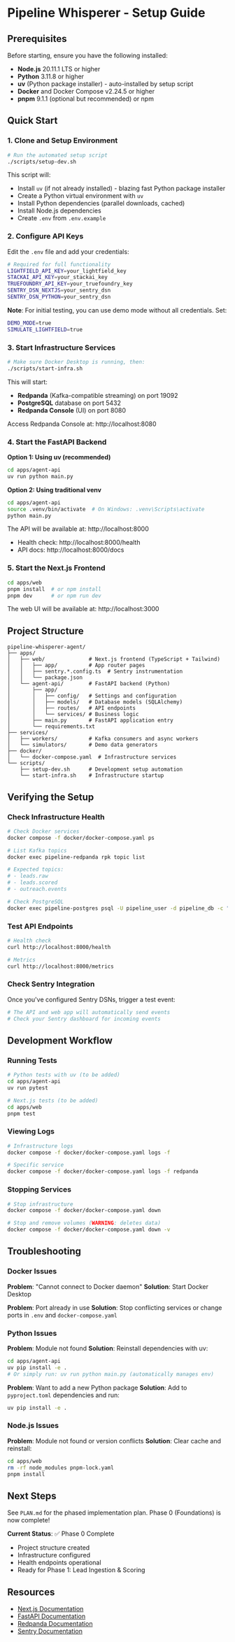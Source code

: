 # Pipeline Whisperer - Setup Guide

## Prerequisites

Before starting, ensure you have the following installed:

- **Node.js** 20.11.1 LTS or higher
- **Python** 3.11.8 or higher
- **uv** (Python package installer) - auto-installed by setup script
- **Docker** and Docker Compose v2.24.5 or higher
- **pnpm** 9.1.1 (optional but recommended) or npm

## Quick Start

### 1. Clone and Setup Environment

```bash
# Run the automated setup script
./scripts/setup-dev.sh
```

This script will:
- Install `uv` (if not already installed) - blazing fast Python package installer
- Create a Python virtual environment with `uv`
- Install Python dependencies (parallel downloads, cached)
- Install Node.js dependencies
- Create `.env` from `.env.example`

### 2. Configure API Keys

Edit the `.env` file and add your credentials:

```bash
# Required for full functionality
LIGHTFIELD_API_KEY=your_lightfield_key
STACKAI_API_KEY=your_stackai_key
TRUEFOUNDRY_API_KEY=your_truefoundry_key
SENTRY_DSN_NEXTJS=your_sentry_dsn
SENTRY_DSN_PYTHON=your_sentry_dsn
```

**Note**: For initial testing, you can use demo mode without all credentials. Set:
```bash
DEMO_MODE=true
SIMULATE_LIGHTFIELD=true
```

### 3. Start Infrastructure Services

```bash
# Make sure Docker Desktop is running, then:
./scripts/start-infra.sh
```

This will start:
- **Redpanda** (Kafka-compatible streaming) on port 19092
- **PostgreSQL** database on port 5432
- **Redpanda Console** (UI) on port 8080

Access Redpanda Console at: http://localhost:8080

### 4. Start the FastAPI Backend

**Option 1: Using uv (recommended)**
```bash
cd apps/agent-api
uv run python main.py
```

**Option 2: Using traditional venv**
```bash
cd apps/agent-api
source .venv/bin/activate  # On Windows: .venv\Scripts\activate
python main.py
```

The API will be available at: http://localhost:8000
- Health check: http://localhost:8000/health
- API docs: http://localhost:8000/docs

### 5. Start the Next.js Frontend

```bash
cd apps/web
pnpm install  # or npm install
pnpm dev      # or npm run dev
```

The web UI will be available at: http://localhost:3000

## Project Structure

```
pipeline-whisperer-agent/
├── apps/
│   ├── web/              # Next.js frontend (TypeScript + Tailwind)
│   │   ├── app/          # App router pages
│   │   ├── sentry.*.config.ts  # Sentry instrumentation
│   │   └── package.json
│   └── agent-api/        # FastAPI backend (Python)
│       ├── app/
│       │   ├── config/   # Settings and configuration
│       │   ├── models/   # Database models (SQLAlchemy)
│       │   ├── routes/   # API endpoints
│       │   └── services/ # Business logic
│       ├── main.py       # FastAPI application entry
│       └── requirements.txt
├── services/
│   ├── workers/          # Kafka consumers and async workers
│   └── simulators/       # Demo data generators
├── docker/
│   └── docker-compose.yaml  # Infrastructure services
└── scripts/
    ├── setup-dev.sh      # Development setup automation
    └── start-infra.sh    # Infrastructure startup
```

## Verifying the Setup

### Check Infrastructure Health

```bash
# Check Docker services
docker compose -f docker/docker-compose.yaml ps

# List Kafka topics
docker exec pipeline-redpanda rpk topic list

# Expected topics:
# - leads.raw
# - leads.scored
# - outreach.events

# Check PostgreSQL
docker exec pipeline-postgres psql -U pipeline_user -d pipeline_db -c "\dt"
```

### Test API Endpoints

```bash
# Health check
curl http://localhost:8000/health

# Metrics
curl http://localhost:8000/metrics
```

### Check Sentry Integration

Once you've configured Sentry DSNs, trigger a test event:

```bash
# The API and web app will automatically send events
# Check your Sentry dashboard for incoming events
```

## Development Workflow

### Running Tests

```bash
# Python tests with uv (to be added)
cd apps/agent-api
uv run pytest

# Next.js tests (to be added)
cd apps/web
pnpm test
```

### Viewing Logs

```bash
# Infrastructure logs
docker compose -f docker/docker-compose.yaml logs -f

# Specific service
docker compose -f docker/docker-compose.yaml logs -f redpanda
```

### Stopping Services

```bash
# Stop infrastructure
docker compose -f docker/docker-compose.yaml down

# Stop and remove volumes (WARNING: deletes data)
docker compose -f docker/docker-compose.yaml down -v
```

## Troubleshooting

### Docker Issues

**Problem**: "Cannot connect to Docker daemon"
**Solution**: Start Docker Desktop

**Problem**: Port already in use
**Solution**: Stop conflicting services or change ports in `.env` and `docker-compose.yaml`

### Python Issues

**Problem**: Module not found
**Solution**: Reinstall dependencies with uv:
```bash
cd apps/agent-api
uv pip install -e .
# Or simply run: uv run python main.py (automatically manages env)
```

**Problem**: Want to add a new Python package
**Solution**: Add to `pyproject.toml` dependencies and run:
```bash
uv pip install -e .
```

### Node.js Issues

**Problem**: Module not found or version conflicts
**Solution**: Clear cache and reinstall:
```bash
cd apps/web
rm -rf node_modules pnpm-lock.yaml
pnpm install
```

## Next Steps

See `PLAN.md` for the phased implementation plan. Phase 0 (Foundations) is now complete!

**Current Status**: ✅ Phase 0 Complete
- Project structure created
- Infrastructure configured
- Health endpoints operational
- Ready for Phase 1: Lead Ingestion & Scoring

## Resources

- [Next.js Documentation](https://nextjs.org/docs)
- [FastAPI Documentation](https://fastapi.tiangolo.com)
- [Redpanda Documentation](https://docs.redpanda.com)
- [Sentry Documentation](https://docs.sentry.io)
